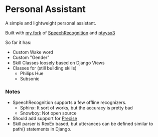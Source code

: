 # Personal Assistant
A simple and lightweight personal assistant.

Built with [my fork](https://pypi.org/project/speech-recognition-fork/) of [SpeechRecognition](https://pypi.org/project/SpeechRecognition/) and [ptyysx3](https://pypi.org/project/pyttsx3/)

So far it has:
- Custom Wake word
- Custom "Gender"
- Skill Classes loosely based on Django Views
- Classes for (still building skills)
    - Philips Hue
    - Subsonic
    
### Notes
- SpeechRecognition supports a few offline recognizers.
    - Sphinx: It sort of works, but the accuracy is pretty bad
    - Snowboy: Not open source
- Should add support for [Precise](https://github.com/MycroftAI/mycroft-precise)
- Skill parser is RexEx based, but utterances can be defined similar to path() statements in Django.


